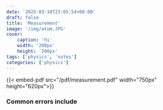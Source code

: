 ```yaml
---
date: '2025-03-10T23:05:54+08:00'
draft: false
title: 'Measurement'
image: '/img/atom.JPG'
cover: 
    caption: 'hi'
    width: '200px' 
    height: '200px' 
tags: ['physics', 'notes']
categories: ['physics']
---
```

<!--more-->
{{< embed-pdf src="/pdf/measurement.pdf" width="750px" height="620px">}}

### Common errors include